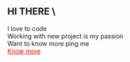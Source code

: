 ## HI THERE \
I love to code \
Working with new project is my passion \
Want to know more ping me \
<a href="www.linkedin.com/in/sourav-bera-85a184218/" style="color:red">Know more </a>

